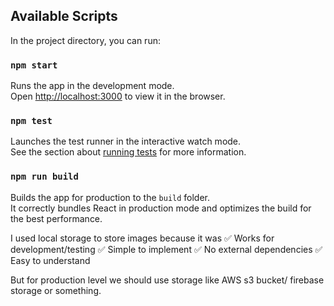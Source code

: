 ## Available Scripts

In the project directory, you can run:

### `npm start`

Runs the app in the development mode.\
Open [http://localhost:3000](http://localhost:3000) to view it in the browser.


### `npm test`

Launches the test runner in the interactive watch mode.\
See the section about [running tests](https://facebook.github.io/create-react-app/docs/running-tests) for more information.

### `npm run build`

Builds the app for production to the `build` folder.\
It correctly bundles React in production mode and optimizes the build for the best performance.


I used local storage to store images because it was 
✅ Works for development/testing
✅ Simple to implement
✅ No external dependencies
✅ Easy to understand

But for production level we should use storage like AWS s3 bucket/ firebase storage or something.

